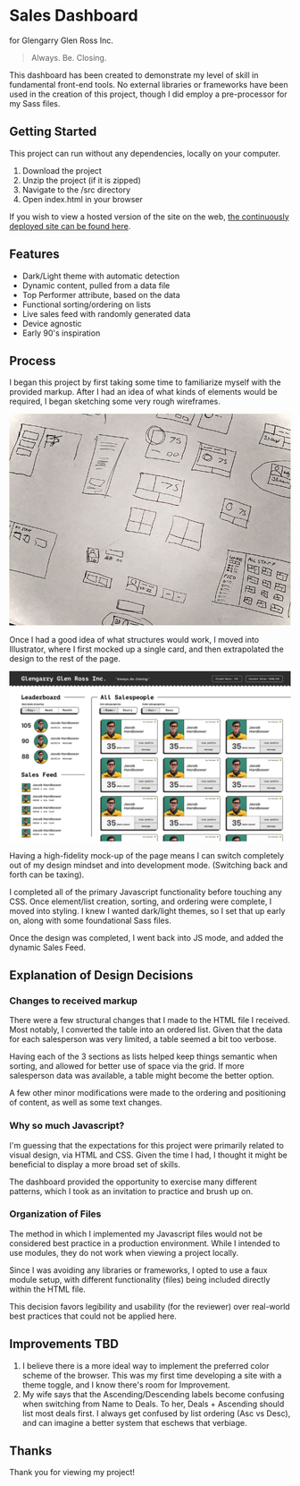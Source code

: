# Sales Dashboard
for Glengarry Glen Ross Inc.

> Always. Be. Closing.

This dashboard has been created to demonstrate my level of skill in fundamental front-end tools. No external libraries or frameworks have been used in the creation of this project, though I did employ a pre-processor for my Sass files.

## Getting Started
This project can run without any dependencies, locally on your computer.

1. Download the project
2. Unzip the project (if it is zipped)
3. Navigate to the /src directory
4. Open index.html in your browser

If you wish to view a hosted version of the site on the web, [the continuously deployed site can be found here](https://glengarry.netlify.app/src/index.html).

## Features
- Dark/Light theme with automatic detection
- Dynamic content, pulled from a data file
- Top Performer attribute, based on the data
- Functional sorting/ordering on lists
- Live sales feed with randomly generated data
- Device agnostic
- Early 90's inspiration

## Process
I began this project by first taking some time to familiarize myself with the provided markup. After I had an idea of what kinds of elements would be required, I began sketching some very rough wireframes.

![Very rough sketches](docs/really-rough-sketches.jpg)

Once I had a good idea of what structures would work, I moved into Illustrator, where I first mocked up a single card, and then extrapolated the design to the rest of the page.

![High-fidelity comp](docs/page-mockup.png)

Having a high-fidelity mock-up of the page means I can switch completely out of my design mindset and into development mode. (Switching back and forth can be taxing).

I completed all of the primary Javascript functionality before touching any CSS. Once element/list creation, sorting, and ordering were complete, I moved into styling. I knew I wanted dark/light themes, so I set that up early on, along with some foundational Sass files.

Once the design was completed, I went back into JS mode, and added the dynamic Sales Feed.

## Explanation of Design Decisions
### Changes to received markup
There were a few structural changes that I made to the HTML file I received. Most notably, I converted the table into an ordered list. Given that the data for each salesperson was very limited, a table seemed a bit too verbose.

Having each of the 3 sections as lists helped keep things semantic when sorting, and allowed for better use of space via the grid. If more salesperson data was available, a table might become the better option.

A few other minor modifications were made to the ordering and positioning of content, as well as some text changes.

### Why so much Javascript?
I'm guessing that the expectations for this project were primarily related to visual design, via HTML and CSS. Given the time I had, I thought it might be beneficial to display a more broad set of skills.

The dashboard provided the opportunity to exercise many different patterns, which I took as an invitation to practice and brush up on.

### Organization of Files
The method in which I implemented my Javascript files would not be considered best practice in a production environment. While I intended to use modules, they do not work when viewing a project locally.

Since I was avoiding any libraries or frameworks, I opted to use a faux module setup, with different functionality (files) being included directly within the HTML file.

This decision favors legibility and usability (for the reviewer) over real-world best practices that could not be applied here.

## Improvements TBD
1. I believe there is a more ideal way to implement the preferred color scheme of the browser. This was my first time developing a site with a theme toggle, and I know there's room for Improvement.
2. My wife says that the Ascending/Descending labels become confusing when switching from Name to Deals. To her, Deals + Ascending should list most deals first. I always get confused by list ordering (Asc vs Desc), and can imagine a better system that eschews that verbiage.

## Thanks
Thank you for viewing my project!
